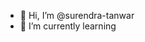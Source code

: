 - 👋 Hi, I’m @surendra-tanwar
- 🌱 I’m currently learning

<!---
surendra-ta/surendra-ta is a ✨ special ✨ repository because its `README.md` (this file) appears on your GitHub profile.
You can click the Preview link to take a look at your changes.
--->
